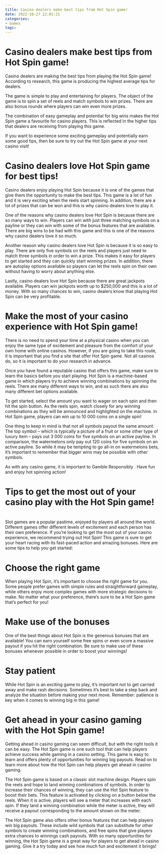 ```yaml
---
title: Casino dealers make best tips from Hot Spin game!
date: 2022-10-27 22:01:21
categories:
- Games
tags:
---
```



#  Casino dealers make best tips from Hot Spin game!

Casino dealers are making the best tips from playing the Hot Spin game! According to research, this game is producing the highest average tips for dealers.

The game is simple to play and entertaining for players. The object of the game is to spin a set of reels and match symbols to win prizes. There are also bonus rounds where players can win even more prizes.

The combination of easy gameplay and potential for big wins makes the Hot Spin game a favourite for casino players. This is reflected in the higher tips that dealers are receiving from playing this game.

If you want to experience some exciting gameplay and potentially earn some good tips, then be sure to try out the Hot Spin game at your next casino visit!

#  Casino dealers love Hot Spin game for best tips!

Casino dealers enjoy playing Hot Spin because it is one of the games that give them the opportunity to make the best tips. This game is a lot of fun and it is very exciting when the reels start spinning. In addition, there are a lot of prizes that can be won and this is why casino dealers love to play it.

One of the reasons why casino dealers love Hot Spin is because there are so many ways to win. Players can win with just three matching symbols on a payline or they can win with some of the bonus features that are available. There are big wins to be had with this game and this is one of the reasons why casino dealers love it so much.

Another reason why casino dealers love Hot Spin is because it is so easy to play. There are only five symbols on the reels and players just need to match three symbols in order to win a prize. This makes it easy for players to get started and they can quickly start winning prizes. In addition, there are autoplay options available so players can let the reels spin on their own without having to worry about anything else.

Lastly, casino dealers love Hot Spin because there are great jackpots available. Players can win jackpots worth up to $250,000 and this is a lot of money. With so many chances to win, casino dealers know that playing Hot Spin can be very profitable.

#  Make the most of your casino experience with Hot Spin game!

There is no need to spend your time at a physical casino when you can enjoy the same type of excitement and pleasure from the comfort of your own home with online casinos. However, if you are going to take this route, it is important that you find a site that offer Hot Spin game. Not all casinos do, so it is important to do your research in advance.

Once you have found a reputable casino that offers this game, make sure to learn the basics before you start playing. Hot Spin is a machine-based game in which players try to achieve winning combinations by spinning the reels. There are many different ways to win, and as such there are also many different bet options available.

To get started, select the amount you want to wager on each spin and then hit the spin button. As the reels spin, watch closely for any winning combinations as they will be announced and highlighted on the machine. In Hot Spin game, players can win up to 10 000 coins on a single spin!

One thing to keep in mind is that not all symbols payout the same amount. The top symbol – which is typically a picture of a fruit or some other type of luxury item – pays out 3 000 coins for five symbols on an active payline. In comparison, the watermelons only pay out 120 coins for five symbols on an active payline. So while it may be tempting to go all-in on watermelons bets, it’s important to remember that bigger wins may be possible with other symbols.

As with any casino game, it is important to Gamble Responsibly . Have fun and enjoy hot spinning action!

#  Tips to get the most out of your casino play with the Hot Spin game!

#

Slot games are a popular pastime, enjoyed by players all around the world. Different games offer different levels of excitement and each person has their own preference. If you’re looking to get the most out of your casino experience, we recommend trying out Hot Spin! This game is sure to get your heart racing with its fast-paced action and amazing bonuses. Here are some tips to help you get started:

# Choose the right game

When playing Hot Spin, it’s important to choose the right game for you. Some people prefer games with simple rules and straightforward gameplay, while others enjoy more complex games with more strategic decisions to make. No matter what your preference, there’s sure to be a Hot Spin game that’s perfect for you!

# Make use of the bonuses

One of the best things about Hot Spin is the generous bonuses that are available! You can earn yourself some free spins or even score a massive payout if you hit the right combination. Be sure to make use of these bonuses whenever possible in order to boost your winnings!

# Stay patient

While Hot Spin is an exciting game to play, it’s important not to get carried away and make rash decisions. Sometimes it’s best to take a step back and analyze the situation before making your next move. Remember: patience is key when it comes to winning big in this game!

#  Get ahead in your casino gaming with the Hot Spin game!

Getting ahead in casino gaming can seem difficult, but with the right tools it can be easy. The Hot Spin game is one such tool that can help players achieve success while gaming in a casino setting. This game is easy to learn and offers plenty of opportunities for winning big payouts. Read on to learn more about how the Hot Spin can help players get ahead in casino gaming.

The Hot Spin game is based on a classic slot machine design. Players spin the reels and hope to land winning combinations of symbols. In order to increase their chances of winning, they can use the Hot Spin feature to boost their bets. This feature is activated by clicking on a button below the reels. When it is active, players will see a meter that increases with each spin. If they land a winning combination while the meter is active, they will receive a payout corresponding to the amount shown on the meter.

The Hot Spin game also offers other bonus features that can help players win big payouts. These include wild symbols that can substitute for other symbols to create winning combinations, and free spins that give players extra chances to winnings cash payouts. With so many opportunities for winning, the Hot Spin game is a great way for players to get ahead in casino gaming. Give it a try today and see how much fun and excitement it brings!